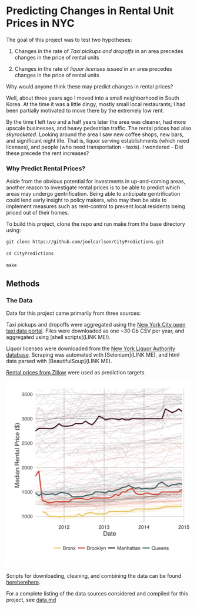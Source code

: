 # Predicting Changes in Rental Unit Prices in NYC

The goal of this project was to test two hypotheses:

  1. Changes in the rate of *Taxi pickups and dropoffs* in an area precedes changes in the price of rental units

  2. Changes in the rate of *liquor licenses issued* in an area precedes changes in the price of rental units

Why would anyone think these may predict changes in rental prices? 

Well, about three years ago I moved into a small neighborhood in South Korea. At the time it was a little dingy, mostly small local restaurants; I had been partially motivated to move there by the extremely low rent.

By the time I left two and a half years later the area was cleaner, had more upscale businesses, and heavy pedestrian traffic. The rental prices had also *skyrocketed*. Looking around the area I saw new coffee shops, new bars, and significant night life. That is, liquor serving establishments (which need licenses), and people (who need transportation - taxis). I wondered - Did these precede the rent increases? 

### Why Predict Rental Prices?

Aside from the obvious potential for investments in up-and-coming areas, another reason to investigate rental prices is to be able to predict which areas may undergo gentrification. Being able to anticipate gentrification could lend early insight to policy makers, who may then be able to implement measures such as rent-control to prevent local residents being priced out of their homes.

To build this project, clone the repo and run make from the base directory using:

```
git clone https://github.com/joelcarlson/CityPredictions.git

cd CityPredictions

make
```

## Methods

### The Data

Data for this project came primarily from three sources:

Taxi pickups and dropoffs were aggregated using the [New York City open taxi data portal](https://data.cityofnewyork.us/data?agency=Taxi+and+Limousine+Commission+%28TLC%29&cat=&type=new_view&browseSearch=&scope=). Files were downloaded as one ~30 Gb CSV per year, and aggregated using [shell scripts](LINK ME!).

Liquor licenses were downloaded from the [New York Liquor Authority database](http://SLA.org). Scraping was automated with [Selenium](LINK ME), and html data parsed with [BeautifulSoup](LINK ME).

[Rental prices from Zillow](http://www.zillow.com/research/data/#median-home-value) were used as prediction targets.

<img src="https://raw.githubusercontent.com/joelcarlson/CityPredictions/master/figures/MRP_by_Borough_single.png">

Scripts for downloading, cleaning, and combining the data can be found [here]()[here]()[here]().

For a complete listing of the data sources considered and compiled for this project, see [data.md](https://github.com/joelcarlson/CityPredictions/blob/master/data.md)

### 







